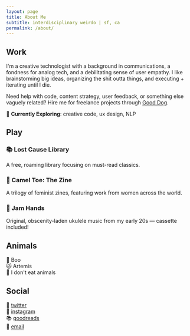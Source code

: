 ```yaml
---
layout: page
title: About Me
subtitle: interdisciplinary weirdo | sf, ca
permalink: /about/
---
```

<h2>Work</h2>
I'm a creative technologist with a background in communications, a fondness for analog tech, and a debilitating sense of user empathy. I like brainstorming big ideas, organizing the shit outta things, and executing + iterating until I die.

Need help with code, content strategy, user feedback, or something else vaguely related? Hire me for freelance projects through <a href="http://wearegooddog.co" target="_blank">Good Dog</a>.

🔎 <strong>Currently Exploring</strong>: creative code, ux design, NLP

<h2>Play</h2>
<h3>📚 Lost Cause Library</h3>
A free, roaming library focusing on must-read classics.

<h3>🐫 Camel Toe: The Zine</h3>
A trilogy of feminist zines, featuring work from women across the world.

<h3>🎵 Jam Hands</h3>
Original, obscenity-laden ukulele music from my early 20s &mdash; cassette included!

<h2>Animals</h2>
🐶 Boo <br>
🐱 Artemis <br>
🐄 I don't eat animals <br>


<h2>Social</h2>
🐤 <a href="http://twitter.com/girldevilpit" target="_blank">twitter</a> <br>
📸 <a href="http://instagram.com/girldevilpit" target="_blank">instagram</a> <br>
📚 <a href="https://www.goodreads.com/user/show/26262236-abigail" target="_blank">goodreads</a><br>
📧 <a href="mailto:abbyoung@gmail.com" target="_blank">email</a><br>
